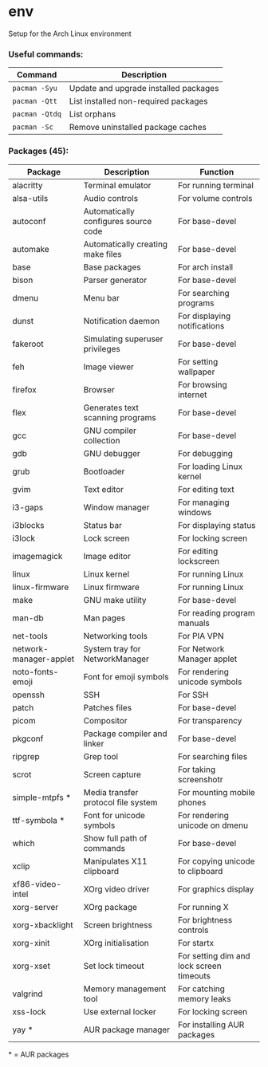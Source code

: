 # env
Setup for the Arch Linux environment

### Useful commands:
| Command        | Description                           |
| -------------- | ------------------------------------- |
| `pacman -Syu`  | Update and upgrade installed packages |
| `pacman -Qtt`  | List installed non-required packages  |
| `pacman -Qtdq` | List orphans                          |
| `pacman -Sc`   | Remove uninstalled package caches     |

### Packages (45):
| Package                | Description                          | Function                                 |
| ---------------------- | ------------------------------------ | ---------------------------------------- |
| alacritty              | Terminal emulator                    | For running terminal                     |
| alsa-utils             | Audio controls                       | For volume controls                      |
| autoconf               | Automatically configures source code | For base-devel                           |
| automake               | Automatically creating make files    | For base-devel                           |
| base                   | Base packages                        | For arch install                         |
| bison                  | Parser generator                     | For base-devel                           |
| dmenu                  | Menu bar                             | For searching programs                   |
| dunst                  | Notification daemon                  | For displaying notifications             |
| fakeroot               | Simulating superuser privileges      | For base-devel                           |
| feh                    | Image viewer                         | For setting wallpaper                    |
| firefox                | Browser                              | For browsing internet                    |
| flex                   | Generates text scanning programs     | For base-devel                           |
| gcc                    | GNU compiler collection              | For base-devel                           |
| gdb                    | GNU debugger                         | For debugging                            |
| grub                   | Bootloader                           | For loading Linux kernel                 |
| gvim                   | Text editor                          | For editing text                         |
| i3-gaps                | Window manager                       | For managing windows                     |
| i3blocks               | Status bar                           | For displaying status                    |
| i3lock                 | Lock screen                          | For locking screen                       |
| imagemagick            | Image editor                         | For editing lockscreen                   |
| linux                  | Linux kernel                         | For running Linux                        |
| linux-firmware         | Linux firmware                       | For running Linux                        |
| make                   | GNU make utility                     | For base-devel                           |
| man-db                 | Man pages                            | For reading program manuals              |
| net-tools              | Networking tools                     | For PIA VPN                              |
| network-manager-applet | System tray for NetworkManager       | For Network Manager applet               |
| noto-fonts-emoji       | Font for emoji symbols               | For rendering unicode symbols            |
| openssh                | SSH                                  | For SSH                                  |
| patch                  | Patches files                        | For base-devel                           |
| picom                  | Compositor                           | For transparency                         |
| pkgconf                | Package compiler and linker          | For base-devel                           |
| ripgrep                | Grep tool                            | For searching files                      |
| scrot                  | Screen capture                       | For taking screenshotr                   |
| simple-mtpfs *         | Media transfer protocol file system  | For mounting mobile phones               |
| ttf-symbola *          | Font for unicode symbols             | For rendering unicode on dmenu           |
| which                  | Show full path of commands           | For base-devel                           |
| xclip                  | Manipulates X11 clipboard            | For copying unicode to clipboard         |
| xf86-video-intel       | XOrg video driver                    | For graphics display                     |
| xorg-server            | XOrg package                         | For running X                            |
| xorg-xbacklight        | Screen brightness                    | For brightness controls                  |
| xorg-xinit             | XOrg initialisation                  | For startx                               |
| xorg-xset              | Set lock timeout                     | For setting dim and lock screen timeouts |
| valgrind               | Memory management tool               | For catching memory leaks                |
| xss-lock               | Use external locker                  | For locking screen                       |
| yay *                  | AUR package manager                  | For installing AUR packages              |

\* = AUR packages
